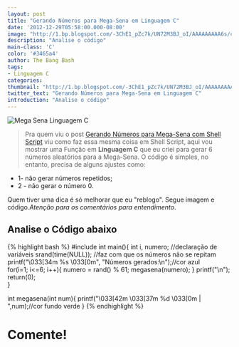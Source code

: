 ```yaml
---
layout: post
title: "Gerando Números para Mega-Sena em Linguagem C"
date: '2012-12-29T05:58:00.000-08:00'
image: "http://1.bp.blogspot.com/-3ChE1_pZc7k/UN72M3BJ_oI/AAAAAAAAA6s/cmhjhdN8DQU/s400/megasena%2Bna%2Blinguagem%2BC.png"
description: "Analise o código"
main-class: 'C'
color: '#3465a4'
author: The Bang Bash
tags:
- Linguagem C
categories:
thumbnail: "http://1.bp.blogspot.com/-3ChE1_pZc7k/UN72M3BJ_oI/AAAAAAAAA6s/cmhjhdN8DQU/s400/megasena%2Bna%2Blinguagem%2BC.png"
twitter_text: "Gerando Números para Mega-Sena em Linguagem C"
introduction: "Analise o código"
---
```


![Mega Sena Linguagem C](http://1.bp.blogspot.com/-3ChE1_pZc7k/UN72M3BJ_oI/AAAAAAAAA6s/cmhjhdN8DQU/s400/megasena%2Bna%2Blinguagem%2BC.png)

> Pra quem viu o post [Gerando Números para Mega-Sena com Shell Script](http://terminalroot.com.br/2015/01/gerando-numeros-para-mega-sena-com.html) viu como faz essa mesma coisa em Shell Script, aqui vou mostrar uma Função em __Linguagem C__ que eu criei para gerar 6 números aleatórios para a Mega-Sena. O código é simples, no entanto, precisa de alguns ajustes como: 

* 1- não gerar números repetidos; 
* 2 - não gerar o número 0. 

Quem tiver uma dica é só melhorar que eu "reblogo". Segue imagem e código.*Atenção para os comentários para entendimento*.

## Analise o Código abaixo

{% highlight bash %}
#include 
int main(){ 
 int i, numero; //declaração de variáveis 
 srand(time(NULL)); //faz com que os números não se repitam 
 printf("\033[34m %s \033[0m", "Números gerados:\n");//cor azul  
 for(i=1; i<=6; i++){
  numero = rand() % 61;
  megasena(numero);
 } 
 printf("\n"); 
 return(0);  
}

int megasena(int num){ 
 printf("\033[42m \033[37m %d \033[0m | ",num);//cor fundo verde
} 
{% endhighlight %}

# Comente!

